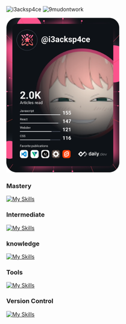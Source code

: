 ![i3acksp4ce](https://img.shields.io/badge/code-i3acksp4ce-%230078D6)
![9mudontwork](https://img.shields.io/badge/code-9mudontwork-%230078D6)

<a href="https://app.daily.dev/i3acksp4ce"><img src="https://github.com/9mudontwork/9mudontwork/blob/main/devcard.svg" width="300" alt="muhammad imoeb's Dev Card"/></a>

### Mastery 

[![My Skills](https://skillicons.dev/icons?i=html,css,js,ts,php,md&perline=8)](https://skillicons.dev)


### Intermediate 

[![My Skills](https://skillicons.dev/icons?i=go,python&perline=8)](https://skillicons.dev)


### knowledge

[![My Skills](https://skillicons.dev/icons?i=bootstrap,jquery,emotion,laravel,nextjs,nuxtjs,astro,react,sass,styledcomponents,svelte,tailwind,vue,alpinejs,wordpress&perline=8)](https://skillicons.dev)


### Tools

[![My Skills](https://skillicons.dev/icons?i=vscode,cloudflare,docker,firebase,gcp,mysql,nodejs,postgres,vite,webpack&perline=8)](https://skillicons.dev)


### Version Control

[![My Skills](https://skillicons.dev/icons?i=git,github,gitlab&perline=8)](https://skillicons.dev)
